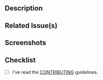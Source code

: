 ## Description

<!-- Describe the big picture of your changes to communicate to the maintainers
  why we should accept this pull request. -->

## Related Issue(s)

<!--
  If this PR fixes any issues, please link to the issue here.
  - Fixes #<issue_number>
-->

## Screenshots

<!-- Add screenshots of the changes if applicable. -->

## Checklist

- [ ] I've read the [CONTRIBUTING](https://github.com/LazyLite/LazyLite/blob/main/CONTRIBUTING.md) guidelines.
